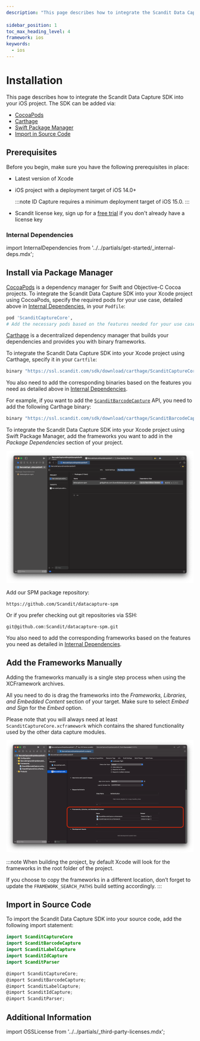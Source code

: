 ```yaml
---
description: "This page describes how to integrate the Scandit Data Capture SDK into your iOS project. The SDK can be added via:                                                                               "

sidebar_position: 1
toc_max_heading_level: 4
framework: ios
keywords:
  - ios
---
```


# Installation

This page describes how to integrate the Scandit Data Capture SDK into your iOS project. The SDK can be added via:

- [CocoaPods](#install-via-package-manager)
- [Carthage](#install-via-package-manager)
- [Swift Package Manager](#install-via-package-manager)
- [Import in Source Code](#import-in-source-code)

## Prerequisites

Before you begin, make sure you have the following prerequisites in place:

- Latest version of Xcode
- iOS project with a deployment target of iOS 14.0+

  :::note
  ID Capture requires a minimum deployment target of iOS 15.0.
  :::
  
- Scandit license key, sign up for a [free trial](https://www.scandit.com/trial/) if you don't already have a license key

### Internal Dependencies

import InternalDependencies from '../../partials/get-started/_internal-deps.mdx';

<InternalDependencies/>

## Install via Package Manager

<Tabs groupId="managers">

<TabItem value="cocoaPods" label="CocoaPods">

[CocoaPods](https://cocoapods.org/) is a dependency manager for Swift and Objective-C Cocoa projects. To integrate the Scandit Data Capture SDK into your Xcode project using CocoaPods, specify the required pods for your use case, detailed above in [Internal Dependencies](#internal-dependencies), in your `Podfile`:

```ruby
pod 'ScanditCaptureCore',
# Add the necessary pods based on the features needed for your use case
```

</TabItem>

<TabItem value="carthage" label="Carthage">

[Carthage](https://github.com/Carthage/Carthage) is a decentralized dependency manager that builds your dependencies and provides you with binary frameworks.

To integrate the Scandit Data Capture SDK into your Xcode project using Carthage, specify it in your `Cartfile`:

```ruby
binary "https://ssl.scandit.com/sdk/download/carthage/ScanditCaptureCore.json"
```

You also need to add the corresponding binaries based on the features you need as detailed above in [Internal Dependencies](#internal-dependencies).

For example, if you want to add the [`ScanditBarcodeCapture`](https://docs.scandit.com/7.6/data-capture-sdk/ios/barcode-capture/api.html) API, you need to add the following Carthage binary:

```ruby
binary "https://ssl.scandit.com/sdk/download/carthage/ScanditBarcodeCapture.json"
```

</TabItem>

<TabItem value="spm" label="Swift Package Manager">

To integrate the Scandit Data Capture SDK into your Xcode project using Swift Package Manager, add the frameworks you want to add in the _Package Dependencies_ section of your project.

![Add Package Dependencies](./img/spm.png)

Add our SPM package repository:

```shell
https://github.com/Scandit/datacapture-spm
```

Or if you prefer checking out git repositories via SSH:

```shell
git@github.com:Scandit/datacapture-spm.git
```

You also need to add the corresponding frameworks based on the features you need as detailed in [Internal Dependencies](#internal-dependencies).
</TabItem>

</Tabs>

## Add the Frameworks Manually

Adding the frameworks manually is a single step process when using the XCFramework archives.

All you need to do is drag the frameworks into the _Frameworks, Libraries, and Embedded Content_ section of your target. Make sure to select _Embed and Sign_ for the _Embed_ option.

Please note that you will always need at least `ScanditCaptureCore.xcframework` which contains the shared functionality used by the other data capture modules.

![Add Frameworks Manually](./img/embedded-binaries.png)

:::note
When building the project, by default Xcode will look for the frameworks in the root folder of the project.

If you choose to copy the frameworks in a different location, don’t forget to update the `FRAMEWORK_SEARCH_PATHS` build setting accordingly.
:::

## Import in Source Code

To import the Scandit Data Capture SDK into your source code, add the following import statement:

<Tabs>
<TabItem value="swift" label="Swift">

```swift
import ScanditCaptureCore
import ScanditBarcodeCapture
import ScanditLabelCapture
import ScanditIdCapture
import ScanditParser
```

</TabItem>
<TabItem value="objectivec" label="Objective-C">

```objectivec
@import ScanditCaptureCore;
@import ScanditBarcodeCapture;
@import ScanditLabelCapture;
@import ScanditIdCapture;
@import ScanditParser;
```

</TabItem>
</Tabs>

## Additional Information

import OSSLicense from '../../partials/_third-party-licenses.mdx';

<OSSLicense/>